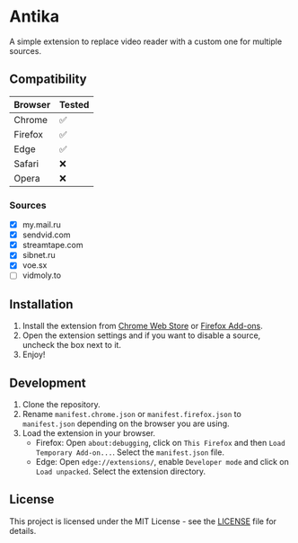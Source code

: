 # Antika
A simple extension to replace video reader with a custom one for multiple sources.

## Compatibility
| Browser | Tested |
|---------|---------|
| Chrome  | ✅   |
| Firefox | ✅   |
| Edge    | ✅   |
| Safari  | ❌   |
| Opera   | ❌   |

### Sources
- [x] my.mail.ru
- [x] sendvid.com
- [x] streamtape.com
- [x] sibnet.ru
- [x] voe.sx
- [ ] vidmoly.to

## Installation
1. Install the extension from [Chrome Web Store](https://google.com/?q=Not%20available) or [Firefox Add-ons](https://google.com/?q=Not%20available).
2. Open the extension settings and if you want to disable a source, uncheck the box next to it.
3. Enjoy!

## Development
1. Clone the repository.
2. Rename `manifest.chrome.json` or `manifest.firefox.json` to `manifest.json` depending on the browser you are using.
3. Load the extension in your browser.
   - Firefox: Open `about:debugging`, click on `This Firefox` and then `Load Temporary Add-on...`. Select the `manifest.json` file.
   - Edge: Open `edge://extensions/`, enable `Developer mode` and click on `Load unpacked`. Select the extension directory.

## License
This project is licensed under the MIT License - see the [LICENSE](LICENSE) file for details.

